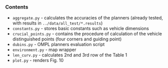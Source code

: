 ### Contents 
* `aggregate.py` - calculates the accuracies of the planners (already tested, with results in `../data/all_test/*.results`)
* `constants.py` - stores basic constants such as vehicle dimensions
* `crucial_points.py` - contains the procedure of calculation of the vehicle distinguished points (four corners and guiding point)
* `dubins.py` - OMPL planners evaluation script
* `environment.py` - map wrapper
* `len_curv.py` - calculates 2nd and 3rd row of the Table 1
* `plot.py` - renders Fig. 10
